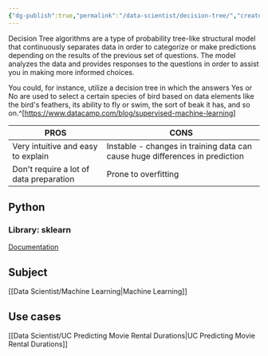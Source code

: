```yaml
---
{"dg-publish":true,"permalink":"/data-scientist/decision-tree/","created":"2023-11-09T21:59:00.505+01:00","updated":"2024-03-02T14:57:18.120+01:00"}
---
```



Decision Tree algorithms are a type of probability tree-like structural model that continuously separates data in order to categorize or make predictions depending on the results of the previous set of questions. The model analyzes the data and provides responses to the questions in order to assist you in making more informed choices.

You could, for instance, utilize a decision tree in which the answers Yes or No are used to select a certain species of bird based on data elements like the bird's feathers, its ability to fly or swim, the sort of beak it has, and so on.^[https://www.datacamp.com/blog/supervised-machine-learning]


**PROS**|**CONS**
-- | --
Very intuitive and easy to explain | Instable - changes in training data can cause huge differences in prediction
Don't require a lot of data preparation | Prone to overfitting

## Python
### Library: sklearn
[Documentation](https://scikit-learn.org/stable/modules/generated/sklearn.tree.DecisionTreeRegressor.html)


## Subject
[[Data Scientist/Machine Learning\|Machine Learning]]

## Use cases
[[Data Scientist/UC Predicting Movie Rental Durations\|UC Predicting Movie Rental Durations]]

